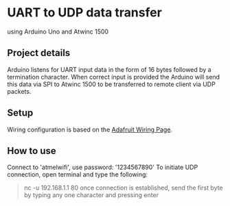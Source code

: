 # UART to UDP data transfer 
using Arduino Uno and Atwinc 1500

## Project details
Arduino listens for UART input data in the form of 16 bytes followed by a termination character. When correct input is provided the Arduino will send this data via SPI to Atwinc 1500 to be transferred to remote client via UDP packets.

## Setup
Wiring configuration is based on the [Adafruit Wiring Page](https://learn.adafruit.com/adafruit-atwinc1500-wifi-module-breakout/wiring-and-test).

## How to use
Connect to 'atmelwifi', use password: '1234567890'
To initiate UDP connection, open terminal and type the following:
> nc -u 192.168.1.1 80
once connection is established, send the first byte
by typing any one character and pressing enter

